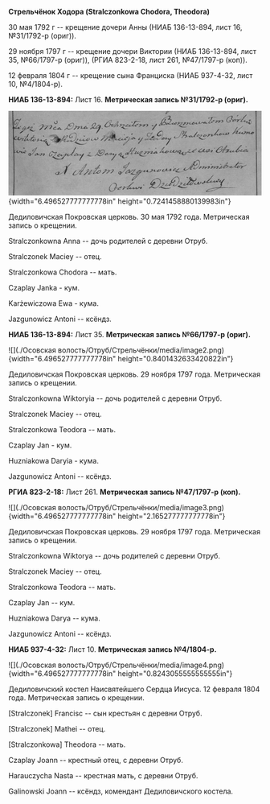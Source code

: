 **Стрельчёнок Ходора (Stralczonkowa Chodora, Theodora)**

30 мая 1792 г -- крещение дочери Анны (НИАБ 136-13-894, лист 16,
№31/1792-р (ориг)).

29 ноября 1797 г -- крещение дочери Виктории (НИАБ 136-13-894, лист 35,
№66/1797-р (ориг)), (РГИА 823-2-18, лист 261, №47/1797-р (коп)).

12 февраля 1804 г -- крещение сына Франциска (НИАБ 937-4-32, лист 10,
№4/1804-р).

**НИАБ 136-13-894:** Лист 16. **Метрическая запись №31/1792-р (ориг).**

![](./media/d68efdbe45ae2b00f831f258a70203d00b40e67f.png){width="6.496527777777778in"
height="0.7241458880139983in"}

Дедиловичская Покровская церковь. 30 мая 1792 года. Метрическая запись о
крещении.

Stralczonkowna Anna -- дочь родителей с деревни Отруб.

Stralczonek Maciey -- отец.

Stralczonkowa Chodora -- мать.

Czaplay Janka - кум.

Karżewiczowa Ewa - кума.

Jazgunowicz Antoni -- ксёндз.

**НИАБ 136-13-894:** Лист 35. **Метрическая запись №66/1797-р (ориг).**

![](./Осовская волость/Отруб/Стрельчёнки/media/image2.png){width="6.496527777777778in"
height="0.8401432633420822in"}

Дедиловичская Покровская церковь. 29 ноября 1797 года. Метрическая
запись о крещении.

Stralczonkowna Wiktoryia -- дочь родителей с деревни Отруб.

Stralczonek Maciey -- отец.

Stralczonkowa Teodora -- мать.

Czaplay Jan - кум.

Huzniakowa Daryia - кума.

Jazgunowicz Antoni -- ксёндз.

**РГИА 823-2-18:** Лист 261. **Метрическая запись №47/1797-р (коп).**

![](./Осовская волость/Отруб/Стрельчёнки/media/image3.png){width="6.496527777777778in"
height="2.165277777777778in"}

Дедиловичская Покровская церковь. 29 ноября 1797 года. Метрическая
запись о крещении.

Stralczonkowna Wiktorya -- дочь родителей с деревни Отруб.

Stralczonek Maciey -- отец.

Stralczonkowa Teodora -- мать.

Czaplay Jan -- кум.

Huzniakowa Darya -- кума.

Jazgunowicz Antoni -- ксёндз.

**НИАБ 937-4-32:** Лист 10. **Метрическая запись №4/1804-р.**

![](./Осовская волость/Отруб/Стрельчёнки/media/image4.png){width="6.496527777777778in"
height="0.8243055555555555in"}

Дедиловичский костел Наисвятейшего Сердца Иисуса. 12 февраля 1804 года.
Метрическая запись о крещении.

\[Stralczonek\] Francisc -- сын крестьян с деревни Отруб.

\[Stralczonek\] Mathei -- отец.

\[Stralczonkowa\] Theodora -- мать.

Czaplay Joann -- крестный отец, с деревни Отруб.

Harauczycha Nasta -- крестная мать, с деревни Отруб.

Galinowski Joann -- ксёндз, комендант Дедиловичского костела.
